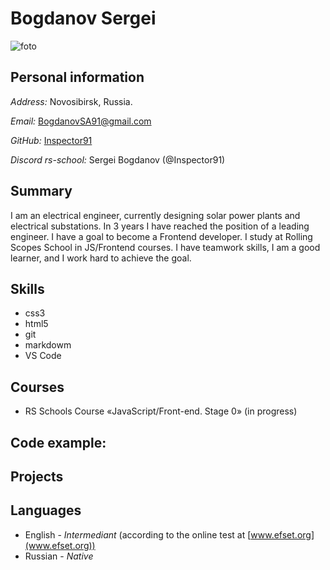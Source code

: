 # Bogdanov Sergei  

![foto](https://i.ibb.co/JFD7jRM/Sergei.jpg)  

## Personal information  

*Address:* Novosibirsk, Russia.  

*Email:* BogdanovSA91@gmail.com  

*GitHub:* [Inspector91](https://github.com/Inspector91)  

*Discord rs-school:* Sergei Bogdanov (@Inspector91)  

## Summary  
I am an electrical engineer, currently designing solar power plants and electrical substations. In 3 years I have reached the position of a leading engineer. I have a goal to become a Frontend developer. I study at Rolling Scopes School in JS/Frontend courses. I have teamwork skills, I am a good learner, and I work hard to achieve the goal. 
 
## Skills  

+ css3
+ html5
+ git
+ markdowm
+ VS Code  

## Courses  

+ RS Schools Course «JavaScript/Front-end. Stage 0» (in progress)  

## Code example:  

## Projects  

## Languages  

+ English - *Intermediant* (according to the online test at [www.efset.org](www.efset.org))
+ Russian - *Native*
